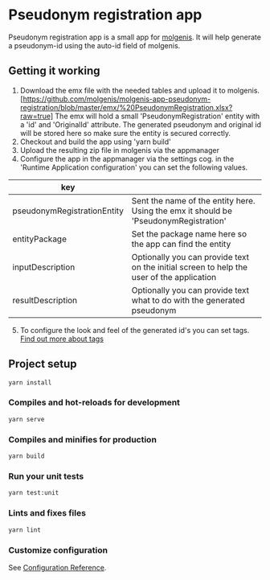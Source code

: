 # Pseudonym registration app
Pseudonym registration app is a small app for [molgenis](https://github.com/molgenis/molgenis). It will help generate a pseudonym-id using the auto-id field of molgenis.

## Getting it working

1) Download the emx file with the needed tables and upload it to molgenis.
[https://github.com/molgenis/molgenis-app-pseudonym-registration/blob/master/emx/%20PseudonymRegistration.xlsx?raw=true]
The emx will hold a small 'PseudonymRegistration' entity with a 'id' and 'OriginalId' attribute. The generated pseudonym and original id will be stored here so make sure the entity is secured correctly. 
2) Checkout and build the app using 'yarn build'
3) Upload the resulting zip file in molgenis via the appmanager
4) Configure the app in the appmanager via the settings cog. 
in the 'Runtime Application configuration' you can set the following values.

| key |  |
| ----- | ----- |
| pseudonymRegistrationEntity | Sent the name of the entity here. Using the emx it should be 'PseudonymRegistration' |
| entityPackage  | Set the package name here so the app can find the entity |
| inputDescription | Optionally you can provide text on the initial screen to help the user of the application |
| resultDescription | Optionally you can provide text what to do with the generated pseudonym  |

5) To configure the look and feel of the generated id's you can set tags. [Find out more about tags](https://molgenis.gitbook.io/molgenis/data-management/guide-pseudonymisation)

## Project setup
```
yarn install
```

### Compiles and hot-reloads for development
```
yarn serve
```

### Compiles and minifies for production
```
yarn build
```

### Run your unit tests
```
yarn test:unit
```

### Lints and fixes files
```
yarn lint
```

### Customize configuration
See [Configuration Reference](https://cli.vuejs.org/config/).
